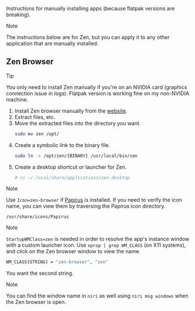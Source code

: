Instructions for manually installing apps (because flatpak versions are breaking).

> [!NOTE]
> The instructions below are for Zen, but you can apply it to any other application that are manually installed.

## Zen Browser

> [!TIP]
> You only need to install Zen manually if you're on an NVIDIA card (graphics connection issue in logs).
> Flatpak version is working fine on my non-NVIDIA machine.

1.  Install Zen browser manually from the [website](https://zen-browser.app/download/).
2.  Extract files, etc.
3.  Move the extracted files into the directory you want.
    ```sh
    sudo mv zen /opt/
    ```
4.  Create a symbolic link to the binary file.
    ```sh
    sudo ln -s /opt/zen/{BINARY} /usr/local/bin/zen
    ```
5.  Create a desktop shortcut or launcher for Zen.
    ```sh
    # vi ~/.local/share/applications/zen.desktop
    ```

> [!NOTE]
> Use `Icon=zen-browser` if [Papirus](https://github.com/PapirusDevelopmentTeam/papirus-icon-theme) is installed. If you need to verify the icon name, you can view them by traversing the Papirus icon
> directory.
>
> `/usr/share/icons/Papirus`

> [!NOTE]
> `StartupWMClass=zen` is needed in order to resolve the app's instance window with a custom launcher icon.
> Use `xprop | grep WM_CLASS` (on X11 systems), and click on the Zen browser window to view the name.
>
> ```sh
> WM_CLASS(STRING) = "zen-browser", "zen"
> ```
>
> You want the second string.

> [!NOTE]
> You can find the window name in `niri` as well using `niri msg windows` when the Zen browser is open.
